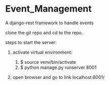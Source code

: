 # Event_Management
A django-rest framework to handle events


clone the git repo and cd to the repo.

steps to start the server:
  1. activate virtual environment:
     1. $ source venv/bin/activate
     2. $ python manage.py runserver 8001
     
  2. open browser and go to link
     localhost:8001/
